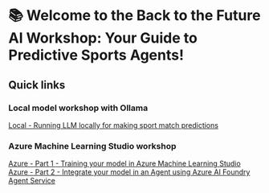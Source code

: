 # 📚 Welcome to the Back to the Future AI Workshop: Your Guide to Predictive Sports Agents!

## Quick links

### Local model workshop with Ollama
[Local - Running LLM locally for making sport match predictions](/local/README.md)

### Azure Machine Learning Studio workshop
[Azure - Part 1 - Training your model in Azure Machine Learning Studio](/part-1/1-3-azure-ml-studio.md)  
[Azure - Part 2 - Integrate your model in an Agent using Azure AI Foundry Agent Service](/part-2/2-1-create-vanilla-agent.md)



